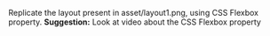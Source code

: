 Replicate the layout present in asset/layout1.png, using CSS Flexbox property.
**Suggestion:**
Look at video about the CSS Flexbox property
 